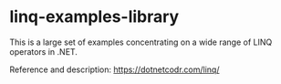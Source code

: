 # linq-examples-library

This is a large set of examples concentrating on a wide range of LINQ operators in .NET.

Reference and description: https://dotnetcodr.com/linq/
